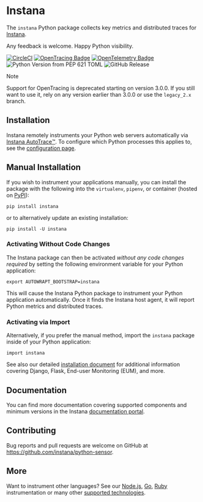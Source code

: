 # Instana

The `instana` Python package collects key metrics and distributed traces for [Instana].

Any feedback is welcome.  Happy Python visibility.

[![CircleCI](https://circleci.com/gh/instana/python-sensor/tree/main.svg?style=svg)](https://circleci.com/gh/instana/python-sensor/tree/main)
[![OpenTracing Badge](https://img.shields.io/badge/OpenTracing-disabled-red.svg)](http://opentracing.io)
[![OpenTelemetry Badge](https://img.shields.io/badge/OpenTelemetry-enabled-blue.svg)](http://opentelemetry.io)
![Python Version from PEP 621 TOML](https://img.shields.io/python/required-version-toml?tomlFilePath=https%3A%2F%2Fraw.githubusercontent.com%2Finstana%2Fpython-sensor%2Frefs%2Fheads%2Fmain%2Fpyproject.toml)
![GitHub Release](https://img.shields.io/github/v/release/instana/python-sensor)

> [!NOTE]
> Support for OpenTracing is deprecated starting on version 3.0.0. If you still want to use it, rely on any version earlier than 3.0.0 or use the `legacy_2.x` branch.

## Installation

Instana remotely instruments your Python web servers automatically via [Instana AutoTrace™️]. To configure which Python processes this applies to, see the [configuration page].

##  Manual Installation

If you wish to instrument your applications manually, you can install the package with the following into the `virtualenv`, `pipenv`, or container (hosted on [PyPI]):

    pip install instana

or to alternatively update an existing installation:

    pip install -U instana

### Activating Without Code Changes

The Instana package can then be activated _without any code changes required_ by setting the following environment variable for your Python application:

    export AUTOWRAPT_BOOTSTRAP=instana

This will cause the Instana Python package to instrument your Python application automatically. Once it finds the Instana host agent, it will report Python metrics and distributed traces.

### Activating via Import

Alternatively, if you prefer the manual method, import the `instana` package inside of your Python application:

    import instana

See also our detailed [installation document] for additional information covering Django, Flask, End-user Monitoring (EUM), and more.

## Documentation

You can find more documentation covering supported components and minimum versions in the Instana [documentation portal].

## Contributing

Bug reports and pull requests are welcome on GitHub at https://github.com/instana/python-sensor.

## More

Want to instrument other languages?  See our [Node.js], [Go], [Ruby] instrumentation or many other [supported technologies].

<!-- Reference links -->
[Instana]: https://www.instana.com/ "IBM Instana Observability"
[Instana AutoTrace™️]: https://www.ibm.com/docs/en/instana-observability/current?topic=kubernetes-instana-autotrace-webhook "Instana AutoTrace"
[configuration page]: https://www.ibm.com/docs/en/instana-observability/current?topic=package-python-configuration-configuring-instana#general "Instana Python package configuration"
[PyPI]: https://pypi.python.org/pypi/instana "Instana package at PyPI"
[installation document]: https://www.ibm.com/docs/en/instana-observability/current?topic=technologies-monitoring-python-instana-python-package#installing "Instana Python package installation"
[documentation portal]: https://www.ibm.com/docs/en/instana-observability/current?topic=technologies-monitoring-python-instana-python-package "Instana Python package documentation"
[Node.js]: https://github.com/instana/nodejs "Instana Node.JS Tracer"
[Go]: https://github.com/instana/golang-sensor "Instana Go Tracer"
[Ruby]: https://github.com/instana/ruby-sensor "Instana Ruby Tracer"
[supported technologies]: https://www.instana.com/supported-technologies/ "Instana supported technologies"
